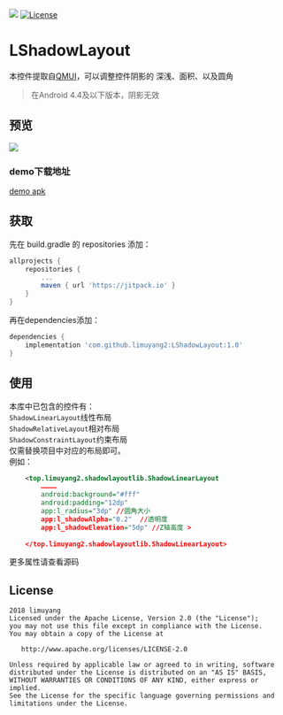 [![](https://jitpack.io/v/limuyang2/LShadowLayout.svg)](https://jitpack.io/#limuyang2/LShadowLayout)
[![License](https://img.shields.io/badge/license-Apache%202-4EB1BA.svg)](https://www.apache.org/licenses/LICENSE-2.0.html)
# LShadowLayout
本控件提取自[QMUI](https://github.com/QMUI/QMUI_Android)，可以调整控件阴影的 深浅、面积、以及圆角  
>在Android 4.4及以下版本，阴影无效

## 预览
![](https://github.com/limuyang2/LShadowLayout/blob/master/screen/demo.gif)  

### demo下载地址
[demo apk](https://www.lanzous.com/i1smf4f)

## 获取
先在 build.gradle 的 repositories 添加：  
```gradle
allprojects {
	repositories {
		...
		maven { url 'https://jitpack.io' }
	}
}
```

再在dependencies添加：  
```gradle
dependencies {
	implementation 'com.github.limuyang2:LShadowLayout:1.0'
}
```

## 使用
本库中已包含的控件有：  
```ShadowLinearLayout```线性布局  
```ShadowRelativeLayout```相对布局  
```ShadowConstraintLayout```约束布局  
仅需替换项目中对应的布局即可。  
例如：  
```xml
    <top.limuyang2.shadowlayoutlib.ShadowLinearLayout
        …………
        android:background="#fff"
        android:padding="12dp"
        app:l_radius="3dp" //圆角大小
        app:l_shadowAlpha="0.2"  //透明度
        app:l_shadowElevation="5dp" //Z轴高度 >
        
    </top.limuyang2.shadowlayoutlib.ShadowLinearLayout>
```
更多属性请查看源码


## License
```
2018 limuyang
Licensed under the Apache License, Version 2.0 (the "License");
you may not use this file except in compliance with the License.
You may obtain a copy of the License at

   http://www.apache.org/licenses/LICENSE-2.0

Unless required by applicable law or agreed to in writing, software
distributed under the License is distributed on an "AS IS" BASIS,
WITHOUT WARRANTIES OR CONDITIONS OF ANY KIND, either express or implied.
See the License for the specific language governing permissions and
limitations under the License.
```
